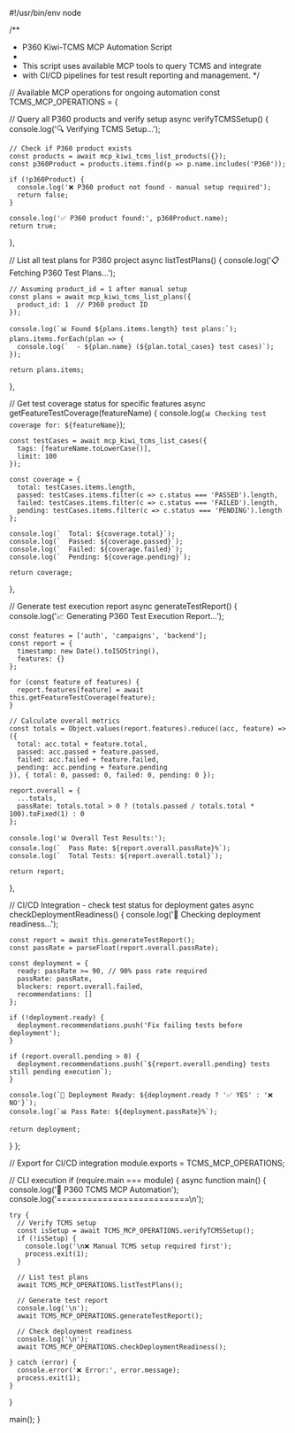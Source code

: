 #!/usr/bin/env node

/**
 * P360 Kiwi-TCMS MCP Automation Script
 * 
 * This script uses available MCP tools to query TCMS and integrate
 * with CI/CD pipelines for test result reporting and management.
 */

// Available MCP operations for ongoing automation
const TCMS_MCP_OPERATIONS = {

  // Query all P360 products and verify setup
  async verifyTCMSSetup() {
    console.log('🔍 Verifying TCMS Setup...');
    
    // Check if P360 product exists
    const products = await mcp_kiwi_tcms_list_products({});
    const p360Product = products.items.find(p => p.name.includes('P360'));
    
    if (!p360Product) {
      console.log('❌ P360 product not found - manual setup required');
      return false;
    }
    
    console.log('✅ P360 product found:', p360Product.name);
    return true;
  },

  // List all test plans for P360 project
  async listTestPlans() {
    console.log('📋 Fetching P360 Test Plans...');
    
    // Assuming product_id = 1 after manual setup
    const plans = await mcp_kiwi_tcms_list_plans({
      product_id: 1  // P360 product ID
    });
    
    console.log(`📊 Found ${plans.items.length} test plans:`);
    plans.items.forEach(plan => {
      console.log(`  - ${plan.name} (${plan.total_cases} test cases)`);
    });
    
    return plans.items;
  },

  // Get test coverage status for specific features
  async getFeatureTestCoverage(featureName) {
    console.log(`📊 Checking test coverage for: ${featureName}`);
    
    const testCases = await mcp_kiwi_tcms_list_cases({
      tags: [featureName.toLowerCase()],
      limit: 100
    });
    
    const coverage = {
      total: testCases.items.length,
      passed: testCases.items.filter(c => c.status === 'PASSED').length,
      failed: testCases.items.filter(c => c.status === 'FAILED').length,
      pending: testCases.items.filter(c => c.status === 'PENDING').length
    };
    
    console.log(`  Total: ${coverage.total}`);
    console.log(`  Passed: ${coverage.passed}`);
    console.log(`  Failed: ${coverage.failed}`);
    console.log(`  Pending: ${coverage.pending}`);
    
    return coverage;
  },

  // Generate test execution report
  async generateTestReport() {
    console.log('📈 Generating P360 Test Execution Report...');
    
    const features = ['auth', 'campaigns', 'backend'];
    const report = {
      timestamp: new Date().toISOString(),
      features: {}
    };
    
    for (const feature of features) {
      report.features[feature] = await this.getFeatureTestCoverage(feature);
    }
    
    // Calculate overall metrics
    const totals = Object.values(report.features).reduce((acc, feature) => ({
      total: acc.total + feature.total,
      passed: acc.passed + feature.passed,
      failed: acc.failed + feature.failed,
      pending: acc.pending + feature.pending
    }), { total: 0, passed: 0, failed: 0, pending: 0 });
    
    report.overall = {
      ...totals,
      passRate: totals.total > 0 ? (totals.passed / totals.total * 100).toFixed(1) : 0
    };
    
    console.log('📊 Overall Test Results:');
    console.log(`  Pass Rate: ${report.overall.passRate}%`);
    console.log(`  Total Tests: ${report.overall.total}`);
    
    return report;
  },

  // CI/CD Integration - check test status for deployment gates
  async checkDeploymentReadiness() {
    console.log('🚀 Checking deployment readiness...');
    
    const report = await this.generateTestReport();
    const passRate = parseFloat(report.overall.passRate);
    
    const deployment = {
      ready: passRate >= 90, // 90% pass rate required
      passRate: passRate,
      blockers: report.overall.failed,
      recommendations: []
    };
    
    if (!deployment.ready) {
      deployment.recommendations.push('Fix failing tests before deployment');
    }
    
    if (report.overall.pending > 0) {
      deployment.recommendations.push(`${report.overall.pending} tests still pending execution`);
    }
    
    console.log(`🎯 Deployment Ready: ${deployment.ready ? '✅ YES' : '❌ NO'}`);
    console.log(`📊 Pass Rate: ${deployment.passRate}%`);
    
    return deployment;
  }
};

// Export for CI/CD integration
module.exports = TCMS_MCP_OPERATIONS;

// CLI execution
if (require.main === module) {
  async function main() {
    console.log('🚀 P360 TCMS MCP Automation');
    console.log('==========================\n');
    
    try {
      // Verify TCMS setup
      const isSetup = await TCMS_MCP_OPERATIONS.verifyTCMSSetup();
      if (!isSetup) {
        console.log('\n❌ Manual TCMS setup required first');
        process.exit(1);
      }
      
      // List test plans
      await TCMS_MCP_OPERATIONS.listTestPlans();
      
      // Generate test report
      console.log('\n');
      await TCMS_MCP_OPERATIONS.generateTestReport();
      
      // Check deployment readiness
      console.log('\n');
      await TCMS_MCP_OPERATIONS.checkDeploymentReadiness();
      
    } catch (error) {
      console.error('❌ Error:', error.message);
      process.exit(1);
    }
  }
  
  main();
}

